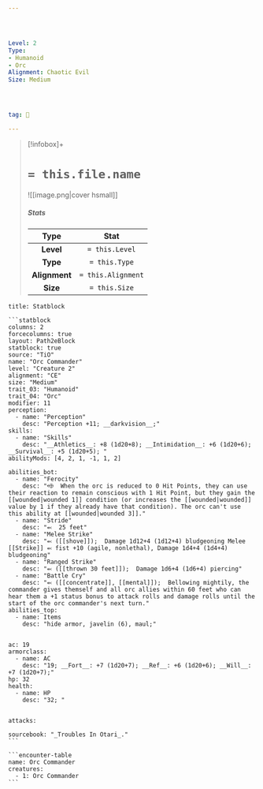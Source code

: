 ```yaml
---




Level: 2
Type:
- Humanoid
- Orc
Alignment: Chaotic Evil
Size: Medium




tag: 👹

---
```


> [!infobox]+
> #  `= this.file.name`
> ![[image.png|cover hsmall]]
> ##### Stats
> Type | Stat |
> :---:|:---:|
> **Level** | `= this.Level` |
> **Type** | `= this.Type` |
> **Alignment** | `= this.Alignment` |
> **Size** | `= this.Size` |



````ad-info
title: Statblock

```statblock
columns: 2
forcecolumns: true
layout: Path2eBlock
statblock: true
source: "TiO"
name: "Orc Commander"
level: "Creature 2"
alignment: "CE"
size: "Medium"
trait_03: "Humanoid"
trait_04: "Orc"
modifier: 11
perception:
  - name: "Perception"
    desc: "Perception +11; __darkvision__;"
skills:
  - name: "Skills"
    desc: "__Athletics__: +8 (1d20+8); __Intimidation__: +6 (1d20+6); __Survival__: +5 (1d20+5); "
abilityMods: [4, 2, 1, -1, 1, 2]

abilities_bot:
  - name: "Ferocity"
    desc: "⬲  When the orc is reduced to 0 Hit Points, they can use their reaction to remain conscious with 1 Hit Point, but they gain the [[wounded|wounded 1]] condition (or increases the [[wounded|wounded]] value by 1 if they already have that condition). The orc can't use this ability at [[wounded|wounded 3]]."
  - name: "Stride"
    desc: "⬻  25 feet"
  - name: "Melee Strike"
    desc: "⬻ ([[shove]]);  Damage 1d12+4 (1d12+4) bludgeoning Melee [[Strike]] ⬻ fist +10 (agile, nonlethal), Damage 1d4+4 (1d4+4) bludgeoning"
  - name: "Ranged Strike"
    desc: "⬻ ([[thrown 30 feet]]);  Damage 1d6+4 (1d6+4) piercing"
  - name: "Battle Cry"
    desc: "⬻ ([[concentrate]], [[mental]]);  Bellowing mightily, the commander gives themself and all orc allies within 60 feet who can hear them a +1 status bonus to attack rolls and damage rolls until the start of the orc commander's next turn."
abilities_top:
  - name: Items
    desc: "hide armor, javelin (6), maul;"


ac: 19
armorclass:
  - name: AC
    desc: "19; __Fort__: +7 (1d20+7); __Ref__: +6 (1d20+6); __Will__: +7 (1d20+7);"
hp: 32
health:
  - name: HP
    desc: "32; "


attacks:

sourcebook: "_Troubles In Otari_."
```

```encounter-table
name: Orc Commander
creatures:
  - 1: Orc Commander
```

````



